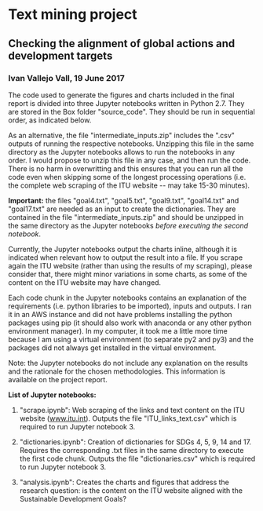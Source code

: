 # Text mining project 
## Checking the alignment of global actions and development targets
### Ivan Vallejo Vall, 19 June 2017

The code used to generate the figures and charts included in the final report is divided into three Jupyter notebooks written in Python 2.7. They are stored in the Box folder "source_code". They should be run in sequential order, as indicated below. 

As an alternative, the file "intermediate_inputs.zip" includes the ".csv" outputs of running the respective notebooks. Unzipping this file in the same directory as the Jupyter notebooks allows to run the notebooks in any order. I would propose to unzip this file in any case, and then run the code. There is no harm in overwritting and this ensures that you can run all the code even when skipping some of the longest processing operations (i.e. the complete web scraping of the ITU website -- may take 15-30 minutes).

**Important:** the files "goal4.txt", "goal5.txt", "goal9.txt", "goal14.txt" and "goal17.txt" are needed as an input to create the dictionaries. They are contained in the file "intermediate_inputs.zip" and should be unzipped in the same directory as the Jupyter notebooks *before executing the second notebook*.   

Currently, the Jupyter notebooks output the charts inline, although it is indicated when relevant how to output the result into a file. If you scrape again the ITU website (rather than using the results of my scraping), please consider that, there might minor variations in some charts, as some of the content on the ITU website may have changed. 

Each code chunk in the Jupyter notebooks contains an explanation of the requirements (i.e. python libraries to be imported), inputs and outputs. I ran it in an AWS instance and did not have problems installing the python packages using pip (it should also work with anaconda or any other python environment manager). In my computer, it took me a little more time because I am using a virtual environment (to separate py2 and py3) and the packages did not always get installed in the virtual environment.

Note: the Jupyter notebooks do not include any explanation on the results and the rationale for the chosen methodologies. This information is available on the project report.     


**List of Jupyter notebooks:**

1. "scrape.ipynb": Web scraping of the links and text content on the ITU website (www.itu.int). Outputs the file "ITU_links_text.csv" which is required to run Jupyter notebook 3.

2. "dictionaries.ipynb": Creation of dictionaries for SDGs 4, 5, 9, 14 and 17. Requires the corresponding .txt files in the same directory to execute the first code chunk. Outputs the file "dictionaries.csv" which is required to run Jupyter notebook 3.

3. "analysis.ipynb": Creates the charts and figures that address the research question: is the content on the ITU website aligned with the Sustainable Development Goals?